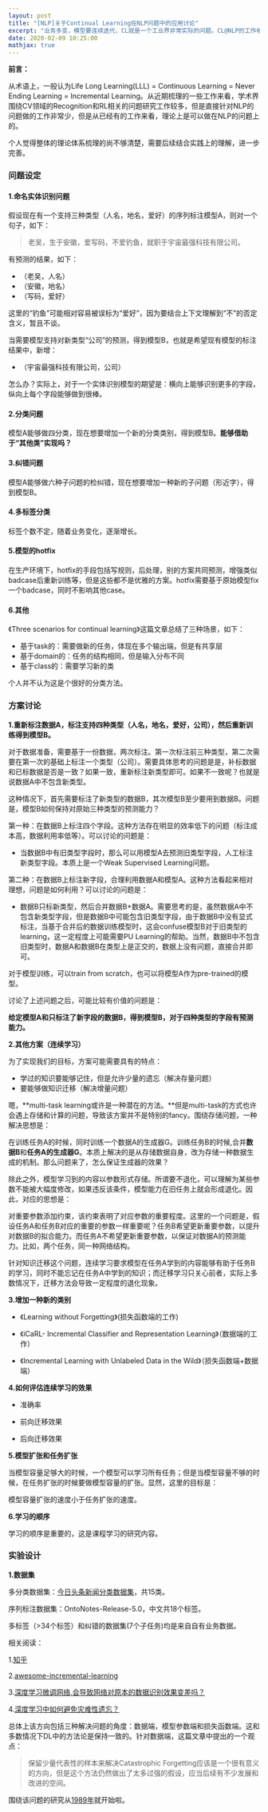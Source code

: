 ```yaml
---
layout: post
title: "[NLP]关于Continual Learning在NLP问题中的应用讨论"
excerpt: "业务多变，模型要连续迭代，CL就是一个工业界非常实际的问题。CL@NLP的工作相对较少，这篇博客主要做一些围绕这个问题的思考，为后续研究做理论准备。"
date: 2020-02-09 10:25:00
mathjax: true
---
```


**前言：**

从术语上，一般认为Life Long Learning(LLL) = Continuous Learning = Never Ending Learning = Incremental Learning。从近期梳理的一些工作来看，学术界围绕CV领域的Recognition和RL相关的问题研究工作较多，但是直接针对NLP的问题做的工作非常少，但是从已经有的工作来看，理论上是可以做在NLP的问题上的。

个人觉得整体的理论体系梳理的尚不够清楚，需要后续结合实践上的理解，进一步完善。

### 问题设定

#### 1.命名实体识别问题

假设现在有一个支持三种类型（人名，地名，爱好）的序列标注模型A，则对一个句子，如下：

> 老吴，生于安徽，爱写码，不爱钓鱼，就职于宇宙最强科技有限公司。

有预测的结果，如下：

+ （老吴，人名）
+ （安徽，地名）
+ （写码，爱好）

这里的“钓鱼”可能相对容易被误标为“爱好”，因为要结合上下文理解到“不”的否定含义，暂且不谈。

当需要模型支持对新类型“公司”的预测，得到模型B，也就是希望现有模型的标注结果中，新增：

+ （宇宙最强科技有限公司，公司）

怎么办？实际上，对于一个实体识别模型的期望是：横向上能够识别更多的字段，纵向上每个字段能够做到很棒。

#### 2.分类问题

模型A能够做四分类，现在想要增加一个新的分类类别，得到模型B。**能够借助于“其他类”实现吗？**

#### 3.纠错问题

模型A能够做六种子问题的检纠错，现在想要增加一种新的子问题（形近字），得到模型B。

#### 4.多标签分类

标签个数不定，随着业务变化，逐渐增长。

#### 5.模型的hotfix

在生产环境下，hotfix的手段包括写规则，后处理，别的方案共同预测，增强类似badcase后重新训练等，但是这些都不是优雅的方案。hotfix需要基于原始模型fix一个badcase，同时不影响其他case。

#### 6.其他

《Three scenarios for continual learning》这篇文章总结了三种场景，如下：

+	基于task的：需要做新的任务，体现在多个输出端，但是有共享层
+  	基于domain的：任务的结构相同，但是输入分布不同
+   基于class的：需要学习新的类

个人并不认为这是个很好的分类方法。

### 方案讨论

**1.重新标注数据A，标注支持四种类型（人名，地名，爱好，公司），然后重新训练得到模型B。**

对于数据准备，需要基于一份数据，两次标注。第一次标注前三种类型，第二次需要在第一次的基础上标注一个类型（公司）。需要具体思考的问题是是，补标数据和已标数据是否是一致？如果一致，重新标注新类型即可。如果不一致呢？也就是说数据A中不包含新类型。

这种情况下，首先需要标注了新类型的数据B，其次模型B至少要用到数据B。问题是，模型B如何保持对原始三种类型的预测能力？

第一种：在数据B上标注四个字段。这种方法存在明显的效率低下的问题（标注成本高，数据利用率低等）。可以讨论的问题是：

+ 当数据B中有旧类型字段时，那么可以用模型A去预测旧类型字段，人工标注新类型字段。本质上是一个Weak Supervised Learning问题。

第二种：在数据B上标注新字段，合理利用数据A和模型A。这种方法看起来相对理想，问题是如何利用？可以讨论的问题是：
 
 + 数据B只标新类型，然后合并数据B+数据A。需要思考的是，虽然数据A中不包含新类型字段，但是数据B中可能包含旧类型字段，由于数据B中没有显式标注，当基于合并后的数据训练模型时，这会confuse模型B对于旧类型的learning，这一定程度上可能需要PU Learning的帮助。当然，数据B中不包含旧类型时，数据A和数据B在类型上是正交的，数据上没有问题，直接合并即可。

对于模型训练，可以train from scratch，也可以将模型A作为pre-trained的模型。

讨论了上述问题之后，可能比较有价值的问题是：

**给定模型A和只标注了新字段的数据B，得到模型B，对于四种类型的字段有预测能力。**

**2.其他方案（连续学习）**

为了实现我们的目标，方案可能需要具有的特点：

+ 学过的知识要能够记住，但是允许少量的遗忘（解决存量问题）
+ 要能够做知识迁移（解决增量问题）

嗯，**multi-task learning或许是一种潜在的方法。**但是multi-task的方式也许会遇上存储和计算的问题，导致该方案并不是特别的fancy。围绕存储问题，一种解决思想是：

在训练任务A的时候，同时训练一个数据A的生成器G。训练任务B的时候,合并**数据B**和**任务A的生成器G**。本质上解决的是从存储数据自身，改为存储一种数据生成的机制。那么问题来了，怎么保证生成器的效果？

除此之外，模型学习到的内容以参数形式存储。所谓要不退化，可以理解为某些参数不能被大幅度修改，如果违反该条件，模型能力在旧任务上就会形成退化。因此，对应的思想是：

对重要参数添加约束，该约束表明了对应参数的重要程度。这里的一个问题是，假设任务A和任务B对应的重要的参数一样重要呢？任务B希望更新重要参数，以提升对数据B的拟合能力。而任务A不希望更新重要参数，以保证对数据A的预测能力。比如，两个任务，同一种网络结构。

针对知识迁移这个问题，连续学习要求模型在任务A学到的内容能够有助于任务B的学习，同时不能忘记在任务A中学到的知识；而迁移学习只关心前者，实际上多数情况下，迁移方法会导致一定程度的退化现象。

**3.增加一种新的类别**

+ 《Learning without Forgetting》(损失函数端的工作)

+ 《iCaRL- Incremental Classifier and Representation Learning》（数据端的工作）

+ 《Incremental Learning with Unlabeled Data in the Wild》（损失函数端+数据端）

**4.如何评估连续学习的效果**

+ 准确率

+ 前向迁移效果

+ 后向迁移效果

**5.模型扩张和任务扩张**

当模型容量足够大的时候，一个模型可以学习所有任务；但是当模型容量不够的时候，在任务扩张的时候要做模型容量的扩张。显然，这里的目标是：

模型容量扩张的速度小于任务扩张的速度。

**6.学习的顺序**

学习的顺序是重要的，这是课程学习的研究内容。

### 实验设计

**1.数据集**

多分类数据集：[今日头条新闻分类数据集](https://github.com/skdjfla/toutiao-text-classfication-dataset)，共15类。

序列标注数据集：OntoNotes-Release-5.0，中文共18个标签。

多标签（>34个标签）和纠错的数据集(7个子任务)均是来自自有业务数据。



相关阅读：

1.[知乎](https://zhuanlan.zhihu.com/p/68421371?utm_source=qq&utm_medium=social&utm_oi=52727124066304)

2.[awesome-incremental-learning](https://github.com/xialeiliu/Awesome-Incremental-Learning)

3.[深度学习微调网络,会导致网络对原本的数据识别效果变差吗？](https://www.zhihu.com/question/360374828)

4.[深度学习中如何避免灾难性遗忘？](https://zhuanlan.zhihu.com/p/29196822)


总体上该方向包括三种解决问题的角度：数据端，模型参数端和损失函数端。这和多数情况下DL中的方法论是保持一致的。针对数据端，这篇文章中提出的一个观点：

> 保留少量代表性的样本来解决Catastrophic Forgetting应该是一个很有意义的方向，但是这个方法仍然做出了太多过强的假设，应当后续有不少发展和改进的空间。

围绕该问题的研究从[1989年](https://www.sciencedirect.com/science/article/pii/S0079742108605368)就开始啦。
